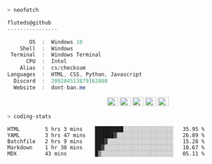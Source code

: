 ```zsh
> neofetch
```

<!--align="left" src="https://github.com/fluteds.png" alt="logo.png" width="200"/>-->

```csharp
fluteds@github
----------------

       OS  :  Windows 10
    Shell  :  Windows
 Terminal  :  Windows Terminal
      CPU  :  Intel
    Alias  :  cs/checksum
Languages  :  HTML, CSS, Python, Javascript
  Discord  :  209284513879162880
  Website  :  dont-ban.me
```

<p align="left">
  &nbsp; &nbsp; &nbsp; &nbsp; &nbsp;&nbsp; &nbsp; &nbsp; &nbsp; &nbsp;&nbsp; &nbsp; &nbsp; &nbsp; &nbsp; &nbsp; &nbsp; &nbsp; &nbsp; &nbsp; &nbsp;&nbsp; &nbsp; &nbsp; &nbsp; &nbsp;&nbsp; &nbsp; &nbsp; &nbsp; &nbsp;
  <img alt="#474342" src="https://via.placeholder.com/15/ADBAC7/000000?text=+" width="25" height="20" />
  <img alt="#fbedf6" src="https://via.placeholder.com/15/6CB6FF/000000?text=+" width="25" height="20" />
  <img alt="#c9594d" src="https://via.placeholder.com/15/F47067/000000?text=+" width="25" height="20" />
  <img alt="#f8b9b2" src="https://via.placeholder.com/15/DCBDFB/000000?text=+" width="25" height="20" />
  <img alt="#f8b9b2" src="https://via.placeholder.com/15/57ab5a/000000?text=+" width="25" height="20" />
</p>

```zsh
> coding-stats
```

<!--START_SECTION:waka-->
```text
HTML        5 hrs 3 mins    █████████░░░░░░░░░░░░░░░░   35.95 % 
YAML        3 hrs 47 mins   ██████▓░░░░░░░░░░░░░░░░░░   26.89 % 
Batchfile   2 hrs 9 mins    ███▓░░░░░░░░░░░░░░░░░░░░░   15.28 % 
Markdown    1 hr 30 mins    ██▓░░░░░░░░░░░░░░░░░░░░░░   10.67 % 
MDX         43 mins         █▒░░░░░░░░░░░░░░░░░░░░░░░   05.11 % 
```
<!--END_SECTION:waka-->
